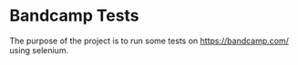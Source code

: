 # Bandcamp Tests
The purpose of the project is to run some tests on https://bandcamp.com/ using selenium.